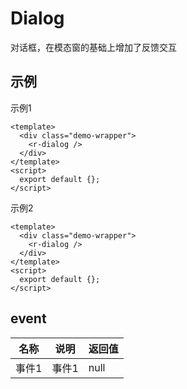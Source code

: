 <!-- type: 弹出层 -->

# Dialog

对话框，在模态窗的基础上增加了反馈交互

## 示例

示例1

```vue demo
<template>
  <div class="demo-wrapper">
    <r-dialog />
  </div>
</template>
<script>
  export default {};
</script>
```

示例2

```vue demo hidecode
<template>
  <div class="demo-wrapper">
    <r-dialog />
  </div>
</template>
<script>
  export default {};
</script>
```

<!-- props -->

## event

| 名称  | 说明 | 返回值 |
| ----- | ---- | ------ |
| 事件1 | 事件1 | null   |
